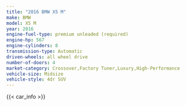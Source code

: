 ```yaml
---
title: "2016 BMW X5 M"
make: BMW
model: X5 M
year: 2016
engine-fuel-type: premium unleaded (required)
engine-hp: 567
engine-cylinders: 8
transmission-type: Automatic
driven-wheels: all wheel drive
number-of-doors: 4
market-category: Crossover,Factory Tuner,Luxury,High-Performance
vehicle-size: Midsize
vehicle-style: 4dr SUV
---
```


{{< car_info >}}
